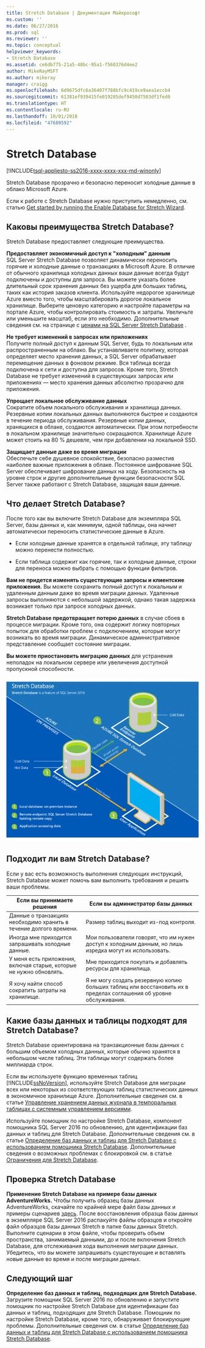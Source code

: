 ```yaml
---
title: Stretch Database | Документация Майкрософт
ms.custom: ''
ms.date: 06/27/2016
ms.prod: sql
ms.reviewer: ''
ms.topic: conceptual
helpviewer_keywords:
- Stretch Database
ms.assetid: ce6db775-21a5-40bc-95a1-f560376d4ee2
author: MikeRayMSFT
ms.author: mikeray
manager: craigg
ms.openlocfilehash: 6d9675dfc6a36407f788bfc9c419ce9aea1eccb4
ms.sourcegitcommit: 61381ef939415fe019285def9450d7583df1fed0
ms.translationtype: HT
ms.contentlocale: ru-RU
ms.lasthandoff: 10/01/2018
ms.locfileid: "47689592"
---
```

# <a name="stretch-database"></a>Stretch Database
[!INCLUDE[tsql-appliesto-ss2016-xxxx-xxxx-xxx-md-winonly](../../includes/tsql-appliesto-ss2016-xxxx-xxxx-xxx-md-winonly.md)]


  Stretch Database прозрачно и безопасно переносит холодные данные в облако Microsoft Azure.  
  
 Если к работе с Stretch Database нужно приступить немедленно, см. статью [Get started by running the Enable Database for Stretch Wizard](../../sql-server/stretch-database/get-started-by-running-the-enable-database-for-stretch-wizard.md).  
  
## <a name="what-are-the-benefits-of-stretch-database"></a>Каковы преимущества Stretch Database?  
 Stretch Database предоставляет следующие преимущества.  
  
 **Предоставляет экономичный доступ к "холодным" данным**  
 SQL Server Stretch Database позволяет динамически переносить горячие и холодные данные о транзакциях в Microsoft Azure. В отличие от обычного хранилища холодных данных ваши данные всегда будут подключены и доступны для запроса. Вы можете указать более длительный срок хранения данных без ущерба для больших таблиц, таких как история заказов клиента. Используйте недорогое хранилище Azure вместо того, чтобы масштабировать дорогое локальное хранилище. Выберите ценовую категорию и настройте параметры на портале Azure, чтобы контролировать стоимость и затраты. Увеличьте или уменьшите масштаб, если это необходимо. Дополнительные сведения см. на странице с [ценами на SQL Server Stretch Database](https://azure.microsoft.com/pricing/details/sql-server-stretch-database/) .  
  
 **Не требует изменений в запросах или приложениях**  
 Получите полный доступ к данным SQL Server, будь то локальным или распространенным на облако.  Вы устанавливаете политику, которая определяет место хранения данных, а SQL Server обрабатывает перемещение данных в фоновом режиме. Вся таблица всегда подключена к сети и доступна для запросов. Кроме того, Stretch Database не требует изменений в существующих запросах или приложениях — место хранения данных абсолютно прозрачно для приложения.  
  
 **Упрощает локальное обслуживание данных**  
 Сократите объем локального обслуживания и хранилища данных. Резервные копии локальных данных выполняются быстрее и создаются в течение периода обслуживания. Резервные копии данных, хранящихся в облаке, создаются автоматически. При этом потребности в локальном хранилище значительно сокращаются. Хранилище Azure может стоить на 80 % дешевле, чем при добавлении на локальной SSD.  
  
 **Защищает данные даже во время миграции**  
 Обеспечьте себе душевное спокойствие, безопасно разместив наиболее важные приложения в облаке. Постоянное шифрование SQL Server обеспечивает шифрование данных на ходу. Безопасность на уровне строк и другие дополнительные функции безопасности SQL Server также работают с Stretch Database, защищая ваши данные.  
  
## <a name="what-does-stretch-database-do"></a>Что делает Stretch Database?  
 После того как вы включите Stretch Database для экземпляра SQL Server, базы данных и, как минимум, одной таблицы, она начнет автоматически переносить статистические данные в Azure.  
  
-   Если холодные данные хранятся в отдельной таблице, эту таблицу можно перенести полностью.  
  
-   Если таблица содержит как горячие, так и холодные данные, строки для переноса можно выбрать с помощью функции фильтров.

**Вам не придется изменять существующие запросы и клиентские приложения.** Вы можете сохранить полный доступ к локальным и удаленным данным даже во время миграции данных. Удаленные запросы выполняются с небольшой задержкой, однако такая задержка возникает только при запросе холодных данных.

**Stretch Database предотвращает потерю данных** в случае сбоев в процессе миграции. Кроме того, она содержит логику повторных попыток для обработки проблем с подключением, которые могут возникать во время миграции. Динамическое административное представление сообщает состояние миграции.

**Вы можете приостановить миграцию данных** для устранения неполадок на локальном сервере или увеличения доступной пропускной способности.  
  
 ![Обзор базы данных Stretch](../../sql-server/stretch-database/media/stretch-overview.png "Обзор базы данных Stretch")  
  
## <a name="is-stretch-database-for-you"></a>Подходит ли вам Stretch Database?  
 Если у вас есть возможность выполнения следующих инструкций, Stretch Database может помочь вам выполнить требования и решить ваши проблемы.  
  
|Если вы принимаете решения|Если вы администратор базы данных|  
|--------------------------------|---------------------|  
|Данные о транзакциях необходимо хранить в течение долгого времени.|Размер таблиц выходит из-под контроля.|  
|Иногда мне приходится запрашивать холодные данные.|Мои пользователи говорят, что им нужен доступ к холодным данным, но лишь изредка могут их использовать.|  
|У меня есть приложения, включая старые, которые не нужно обновлять.|Мне приходится покупать и добавлять ресурсы для хранилища.|  
|Я хочу найти способ сократить затраты на хранилище.|Я не могу создать резервную копию больших таблиц или восстановить их в пределах соглашения об уровне обслуживания.|  
  
## <a name="what-kind-of-databases-and-tables-are-candidates-for-stretch-database"></a>Какие базы данных и таблицы подходят для Stretch Database?  
 Stretch Database ориентирована на транзакционные базы данных с большим объемом холодных данных, которые обычно хранятся в небольшом числе таблиц. Эти таблицы могут содержать более миллиарда строк.  
  
 Если вы используете функцию временных таблиц [!INCLUDE[ssNoVersion](../../includes/ssnoversion-md.md)], используйте Stretch Database для миграции всех или некоторых из соответствующих таблиц статистических данных в экономичное хранилище Azure. Дополнительные сведения см. в статье [Управление хранением данных журнала в темпоральных таблицах с системным управлением версиями](../../relational-databases/tables/manage-retention-of-historical-data-in-system-versioned-temporal-tables.md).  
  
 Используйте помощник по настройке Stretch Database, компонент помощника SQL Server 2016 по обновлению, для идентификации баз данных и таблиц для Stretch Database. Дополнительные сведения см. в статье [Определение баз данных и таблиц для Stretch Database с использованием помощника Stretch Database](../../sql-server/stretch-database/stretch-database-databases-and-tables-stretch-database-advisor.md). Дополнительные сведения о возможных проблемах с блокировкой см. в статье [Ограничения для Stretch Database](../../sql-server/stretch-database/limitations-for-stretch-database.md).  

## <a name="test-drive-stretch-database"></a>Проверка Stretch Database  
 **Применение Stretch Database на примере базы данных AdventureWorks.** Чтобы получить образец базы данных AdventureWorks, скачайте по крайней мере файл базы данных и примеры сценариев [здесь](https://www.microsoft.com/en-us/download/details.aspx?id=49502). После восстановления образца базы данных в экземпляре SQL Server 2016 распакуйте файлы образцов и откройте файл образцов базы данных Stretch в папке базы данных Stretch. Выполните сценарии в этом файле, чтобы проверить объем пространства, занимаемый данными, до и после включения Stretch Database, для отслеживания хода выполнения миграции данных. Убедитесь, что вы можете запрашивать существующие и вставлять новые данные во время и после миграции данных.  
  
## <a name="next-step"></a>Следующий шаг  
 **Определение баз данных и таблиц, подходящих для Stretch Database.** Загрузите помощник SQL Server 2016 по обновлению и запустите помощник по настройке Stretch Database для идентификации баз данных и таблиц, подходящих для Stretch Database. Помощник по настройке Stretch Database, кроме того, обнаруживает блокирующие проблемы. Дополнительные сведения см. в статье [Определение баз данных и таблиц для Stretch Database с использованием помощника Stretch Database](../../sql-server/stretch-database/stretch-database-databases-and-tables-stretch-database-advisor.md).  
  
  
